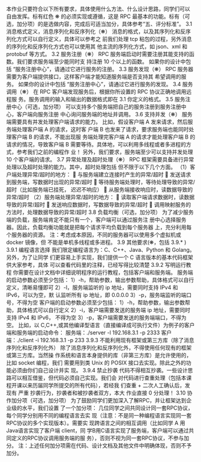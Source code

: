 本作业只要符合以下所有要求，具体使用什么方法、什么设计思路，同学们可以
自由发挥。标有红色 ❋ 的必须实现或遵循，这是 RPC 最基本的功能。标有（可
选，加分项）的是选做内容，完成后可适当加分，具体参考“五、评分标准”。
3.1 消息格式定义，消息序列化和反序列化（❋）
消息的格式，以及其序列化和反序列化方式可以自行定义，具体可以参考之
前我们处理 tcp 粘包的过程，另外消息的序列化和反序列化方式也可以使用其
他主流的序列化方式，如 json、xml 和 protobuf 等方式。
3.2 服务注册（❋）
RPC 服务端启动时需要注册其能支持的函数。我们要求服务端至少能同时支
持注册 10 个以上的函数。
如果你的设计中包括 “服务注册中心”，请通过它进行服务的注册。
3.3 服务发现（❋）
RPC 服务器需要为客户端提供接口，这样客户端才能知道服务端是否支持其
希望调用的服务。
如果你的设计中包括 “服务注册中心”，请通过它进行服务的发现。
3.4 服务调用（❋）
在 RPC 客户端发现服务后，根据你所设置的 RPC 协议正确地调用远程服
务。服务调用的输入和输出的数据格式即在 3.1 你定义的格式。
3.5 服务注册中心（可选，加分项）
可以支持多个服务端把自己的服务注册到服务注册中心，客户端向服务注册
中心询问服务端的地址并调用。
3.6 支持并发（❋）
服务端需要具有并发处理客户端请求的能力。
比如，假设客户端 A 发来请求，然后服务端处理客户端 A 的请求，这时客
户端 B 也发来了请求，要求服务端也能同时处理客户端 B 的请求，不能出现服
务端处理完客户端 A 的请求才能处理客户端 B 的请求的情况，导致客户端 B
需要等待。具体地，可以利用多线程或者多进程的方式，参考我们之前的编程作
业！
另外，我们要求，服务端至少可以支持并发处理 10 个客户端的请求。
3.7 异常处理及超时处理（❋）
RPC 框架需要具备进行异常处理以及超时处理的能力。其中，超时处理包括
但不限于以下几个方面。
（1）客户端处理异常/超时的地方：
 与服务端建立连接时产生的异常/超时
 发送请求到服务端，写数据时出现的异常/超时
 等待服务端处理时，等待处理导致的异常/超时（比如服务端已挂死，
迟迟不响应）
 从服务端接收响应时，读数据导致的异常/超时
（2）服务端处理异常/超时的地方：
 读取客户端请求数据时，读数据导致的异常/超时
 发送响应数据时，写数据导致的异常/超时
 调用映射服务的方法时，处理数据导致的异常/超时
3.8 负载均衡（可选，加分项）
为了减少服务端的负载，服务端肯定不能只有一个，客户端可以通过服务注
册中心选择服务器。因此，负载均衡功能就是把每个请求平均负载到每个服务器
上，充分利用每个服务器的资源。
注：考虑成本原因，不同的服务器可以使用多个虚拟机或 docker 镜像，但
不能是单机多线程或多进程。
3.9 其他要求(❋，包括 3.9.* )
3.9.1 编程语言选择
我们限定编程语言为：C、C++、Java、Python 和 Golang。另外，为了让同学
们更容易上手实现，我们提供一个 C 语言版本的基本代码框架供大家参考，具体
可以查看代码里的注释，已经写得比较清楚
3.9.2 写明运行教程
你需要在设计文档中详细说明程序的运行教程，包括客户端和服务端。
服务端的启动参数必须至少包括：
1）-h，帮助参数，输出参数帮助，具体格式可以自行定义，清晰易懂即可
2）-l，服务端监听的 ip 地址，需要同时支持 IPv4 和 IPv6，可以为空，默
认监听所有 ip 地址，即 0.0.0.0
3）-p，服务端监听的端口号，不得为空
客户端的启动参数必须至少包括：
1）-h，帮助参数，输出参数帮助，具体格式可以自行定义
2）-i，客户端需要发送的服务端 ip 地址，需要同时支持 IPv4 和 IPv6，
不得为空
3）-p，客户端需要发送的服务端端口，不得为空。
比如，以 C,C++,或其他编译型语言（直接编译成可执行文件）为例子的客户
端和服务端的启动命令：
服务端：./server -l 192.168.3.1 -p 2333
客户端：./client -i 192.168.3.1 -p 233
3.9.3 不能利用现有框架或第三方库（除了消息序列化和反序列化外）
除了消息序列化和反序列化外，不得使用任何现有的框架或第三方库。当然操
作系统和语言本身提供的库（非第三方库）是允许使用的，比如 socket 编程，我们
需要用到类 Unix 的 POSIX 接口去实现。除此之外的功能必须由你们自己设计并实
现。
3.9.4 禁止抄袭
代码不得相互抄袭。一些设计思路可以相互借鉴，但代码必须自己实现。我们会
对代码进行查重处理（包括本课程开课以来历届同学所提交的所有代码），若经我
们查重 + 二次人工确认后，发现有 严重 抄袭行为，抄袭者和被抄袭者双方，本大
作业直接 0 分处理！
3.10 协作加分项（可选，加分项）
为了鼓励同学们更加深入了解RPC，并让框架达到企业级的水平，我们设置
了一个加分项：
几位同学之间共同设计同一套RPC协议，每个同学分别用不同的编程语言去实
现（注意：不是同一种编程语言实现同一套RPC协议的多个实现版本）。需要实
现跨语言之间的相互调用（比如同学 A 用 Java语言实现了客户端 client，同
学B用C语言实现了服务端，客户端可以通过共同定义的RPC协议调用服务端的服
务），否则不视为同一套RPC协议，不参与加分。
注：上述任何加分项需在代码、设计文档及其他文件中明确体现，否则不予加分。
